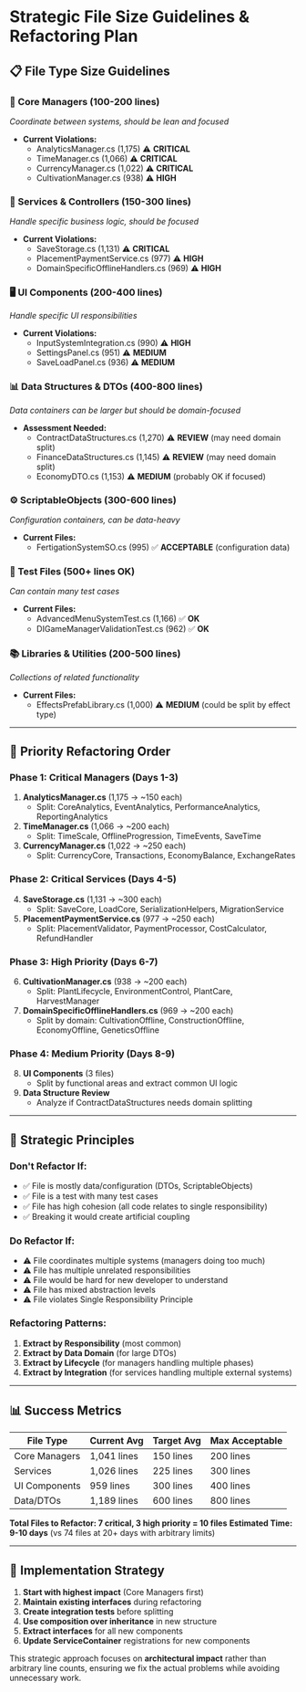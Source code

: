 # Strategic File Size Guidelines & Refactoring Plan

## 📋 **File Type Size Guidelines**

### **🎯 Core Managers (100-200 lines)**
*Coordinate between systems, should be lean and focused*
- **Current Violations:**
  - AnalyticsManager.cs (1,175) ⚠️ **CRITICAL**
  - TimeManager.cs (1,066) ⚠️ **CRITICAL** 
  - CurrencyManager.cs (1,022) ⚠️ **CRITICAL**
  - CultivationManager.cs (938) ⚠️ **HIGH**

### **🔧 Services & Controllers (150-300 lines)**
*Handle specific business logic, should be focused*
- **Current Violations:**
  - SaveStorage.cs (1,131) ⚠️ **CRITICAL**
  - PlacementPaymentService.cs (977) ⚠️ **HIGH**
  - DomainSpecificOfflineHandlers.cs (969) ⚠️ **HIGH**

### **🖥️ UI Components (200-400 lines)**
*Handle specific UI responsibilities*
- **Current Violations:**
  - InputSystemIntegration.cs (990) ⚠️ **HIGH**
  - SettingsPanel.cs (951) ⚠️ **MEDIUM**
  - SaveLoadPanel.cs (936) ⚠️ **MEDIUM**

### **📊 Data Structures & DTOs (400-800 lines)**
*Data containers can be larger but should be domain-focused*
- **Assessment Needed:**
  - ContractDataStructures.cs (1,270) ⚠️ **REVIEW** (may need domain split)
  - FinanceDataStructures.cs (1,145) ⚠️ **REVIEW** (may need domain split)
  - EconomyDTO.cs (1,153) ⚠️ **MEDIUM** (probably OK if focused)

### **⚙️ ScriptableObjects (300-600 lines)**
*Configuration containers, can be data-heavy*
- **Current Files:**
  - FertigationSystemSO.cs (995) ✅ **ACCEPTABLE** (configuration data)

### **🧪 Test Files (500+ lines OK)**
*Can contain many test cases*
- **Current Files:**
  - AdvancedMenuSystemTest.cs (1,166) ✅ **OK**
  - DIGameManagerValidationTest.cs (962) ✅ **OK**

### **📚 Libraries & Utilities (200-500 lines)**
*Collections of related functionality*
- **Current Files:**
  - EffectsPrefabLibrary.cs (1,000) ⚠️ **MEDIUM** (could be split by effect type)

---

## 🚨 **Priority Refactoring Order**

### **Phase 1: Critical Managers (Days 1-3)**
1. **AnalyticsManager.cs** (1,175 → ~150 each)
   - Split: CoreAnalytics, EventAnalytics, PerformanceAnalytics, ReportingAnalytics
2. **TimeManager.cs** (1,066 → ~200 each)  
   - Split: TimeScale, OfflineProgression, TimeEvents, SaveTime
3. **CurrencyManager.cs** (1,022 → ~250 each)
   - Split: CurrencyCore, Transactions, EconomyBalance, ExchangeRates

### **Phase 2: Critical Services (Days 4-5)**
4. **SaveStorage.cs** (1,131 → ~300 each)
   - Split: SaveCore, LoadCore, SerializationHelpers, MigrationService
5. **PlacementPaymentService.cs** (977 → ~250 each)
   - Split: PlacementValidator, PaymentProcessor, CostCalculator, RefundHandler

### **Phase 3: High Priority (Days 6-7)**
6. **CultivationManager.cs** (938 → ~200 each)
   - Split: PlantLifecycle, EnvironmentControl, PlantCare, HarvestManager
7. **DomainSpecificOfflineHandlers.cs** (969 → ~200 each)
   - Split by domain: CultivationOffline, ConstructionOffline, EconomyOffline, GeneticsOffline

### **Phase 4: Medium Priority (Days 8-9)**
8. **UI Components** (3 files)
   - Split by functional areas and extract common UI logic
9. **Data Structure Review**
   - Analyze if ContractDataStructures needs domain splitting

---

## 🎯 **Strategic Principles**

### **Don't Refactor If:**
- ✅ File is mostly data/configuration (DTOs, ScriptableObjects)
- ✅ File is a test with many test cases
- ✅ File has high cohesion (all code relates to single responsibility)
- ✅ Breaking it would create artificial coupling

### **Do Refactor If:**
- ⚠️ File coordinates multiple systems (managers doing too much)
- ⚠️ File has multiple unrelated responsibilities 
- ⚠️ File would be hard for new developer to understand
- ⚠️ File has mixed abstraction levels
- ⚠️ File violates Single Responsibility Principle

### **Refactoring Patterns:**
1. **Extract by Responsibility** (most common)
2. **Extract by Data Domain** (for large DTOs)
3. **Extract by Lifecycle** (for managers handling multiple phases)
4. **Extract by Integration** (for services handling multiple external systems)

---

## 📊 **Success Metrics**

| File Type | Current Avg | Target Avg | Max Acceptable |
|-----------|------------|------------|----------------|
| Core Managers | 1,041 lines | 150 lines | 200 lines |
| Services | 1,026 lines | 225 lines | 300 lines |
| UI Components | 959 lines | 300 lines | 400 lines |
| Data/DTOs | 1,189 lines | 600 lines | 800 lines |

**Total Files to Refactor: 7 critical, 3 high priority = 10 files**
**Estimated Time: 9-10 days** (vs 74 files at 20+ days with arbitrary limits)

---

## 🔄 **Implementation Strategy**

1. **Start with highest impact** (Core Managers first)
2. **Maintain existing interfaces** during refactoring  
3. **Create integration tests** before splitting
4. **Use composition over inheritance** in new structure
5. **Extract interfaces** for all new components
6. **Update ServiceContainer** registrations for new components

This strategic approach focuses on **architectural impact** rather than arbitrary line counts, ensuring we fix the actual problems while avoiding unnecessary work.
